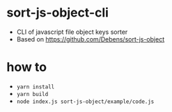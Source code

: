 # sort-js-object-cli
- CLI of javascript file object keys sorter
- Based on https://github.com/Debens/sort-js-object

# how to
- `yarn install`
- `yarn build`
- `node index.js sort-js-object/example/code.js` 

